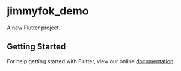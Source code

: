 # jimmyfok_demo

A new Flutter project.

## Getting Started

For help getting started with Flutter, view our online
[documentation](https://flutter.io/).

